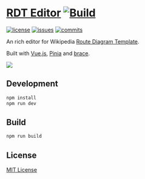 [RDT Editor](https://rdt.xingrz.me) [![Build](https://github.com/xingrz/rdt-editor/actions/workflows/build.yml/badge.svg?branch=master)](https://github.com/xingrz/rdt-editor/actions/workflows/build.yml)
==========

[![license][license-img]][license-url] [![issues][issues-img]][issues-url] [![commits][commits-img]][commits-url]

An rich editor for Wikipedia [Route Diagram Template](https://en.wikipedia.org/wiki/WP:RDT).

Built with [Vue.js](https://vuejs.org/), [Pinia](https://pinia.vuejs.org/) and [brace](https://thlorenz.com/brace/).

![](screenshot.png)

## Development

```sh
npm install
npm run dev
```

## Build

```sh
npm run build
```

## License

[MIT License](LICENSE)

[license-img]: https://img.shields.io/github/license/xingrz/rdt-editor?style=flat-square
[license-url]: LICENSE
[issues-img]: https://img.shields.io/github/issues/xingrz/rdt-editor?style=flat-square
[issues-url]: https://github.com/xingrz/rdt-editor/issues
[commits-img]: https://img.shields.io/github/last-commit/xingrz/rdt-editor?style=flat-square
[commits-url]: https://github.com/xingrz/rdt-editor/commits/master
